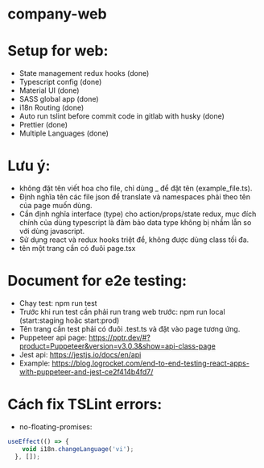 # company-web

# Setup for web:
- State management redux hooks (done)
- Typescript config (done)
- Material UI (done)
- SASS global app (done)
- i18n Routing (done)
- Auto run tslint before commit code in gitlab with husky (done)
- Prettier (done)
- Multiple Languages (done)

# Lưu ý: 
- không đặt tên viết hoa cho file, chỉ dùng _ để đặt tên (example_file.ts).
- Định nghĩa tên các file json để translate và namespaces phải theo tên của page muốn dùng.
- Cần định nghĩa interface (type) cho action/props/state redux, mục đích chính của dùng typescript là đảm bảo data type không bị nhầm lẫn so với dùng javascript.
- Sử dụng react và redux hooks triệt để, không được dùng class tối đa.
- tên một trang cần có đuôi page.tsx

# Document for e2e testing:
- Chạy test: npm run test
- Trước khi run test cần phải run trang web trước: npm run local (start:staging hoặc start:prod)
- Tên trang cần test phải có đuôi .test.ts và đặt vào page tương ứng.
- Puppeteer api page: https://pptr.dev/#?product=Puppeteer&version=v3.0.3&show=api-class-page
- Jest api: https://jestjs.io/docs/en/api
- Example: https://blog.logrocket.com/end-to-end-testing-react-apps-with-puppeteer-and-jest-ce2f414b4fd7/

# Cách fix TSLint errors:
- no-floating-promises:
```typescript
useEffect(() => {
    void i18n.changeLanguage('vi');
  }, []);
```